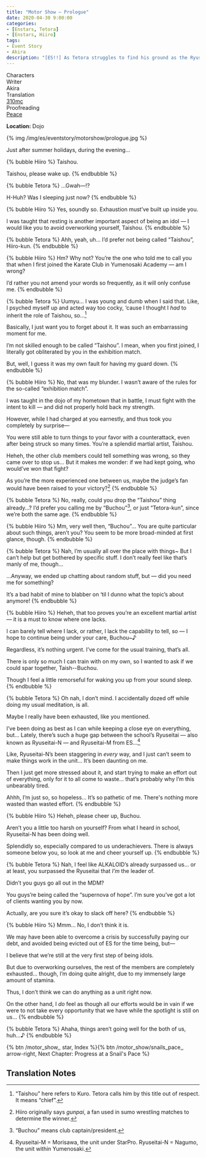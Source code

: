 ```yaml
---
title: "Motor Show – Prologue"
date: 2020-04-30 9:00:00
categories:
- [Enstars, Tetora]
- [Enstars, Hiiro]
tags:
- Event Story
- Akira
description: "[ES!!] As Tetora struggles to find his ground as the Ryuseitai-N leader, Shinobu finds a job for them to do. They need one more unit for the job, and ask ALKALOID for help…"
---
```

<div class="three-wrapper" style="--storyColor:#965e7d;--storyColor-rgb:150,94,125;--storyColor-h:326.8;--storyColor-s: 23%;--storyColor-l:47.8%;">
    <div class="info-area">
        <div class="info">
            <div class="info-item characters">
                <div class="label">
                    Characters
                </div>
                <div class="value">
								<a href="/categories/Enstars/Tetora" character="Tetora"></a>
								<a href="/categories/Enstars/Hiiro" character="Hiiro"></a>
                </div>
            </div>
            <div class="info-item one">
                <div class="label">
                    Writer
                </div>
                <div class="value">
                    Akira
                </div>
            </div>
            <div class="info-item two">
                <div class="label">
                    Translation
                </div>
                <div class="value">
                    <a href="/about">310mc</a>
                </div>
            </div>
            <div class="info-item three">
                <div class="label">
                   Proofreading
                </div>
                <div class="value">
                    <a href="https://twitter.com/yoroshikilled">Peace</a>
                </div>
            </div>
        </div>
    </div>
</div>

<!-- more -->

<div class="msr-location">
    <p><span><b>Location:</b> Dojo</span></p>
</div>

{% img /img/es/eventstory/motorshow/prologue.jpg %}

<div class="msr-narration">
    <p>Just after summer holidays, during the evening…</p>
</div>

{% bubble Hiiro %}
Taishou.

Taishou, please wake up.
{% endbubble %}

{% bubble Tetora %}
…Gwah—!?

H-Huh? Was I sleeping just now?
{% endbubble %}

{% bubble Hiiro %}
Yes, soundly so. Exhaustion must’ve built up inside you.

I was taught that resting is another important aspect of being an idol — I would like you to avoid overworking yourself, Taishou.
{% endbubble %}

{% bubble Tetora %}
Ahh, yeah, uh… I’d prefer not being called “Taishou”, Hiiro-kun.
{% endbubble %}

{% bubble Hiiro %}
Hm? Why not? You’re the one who told me to call you that when I first joined the Karate Club in Yumenosaki Academy — am I wrong?

I’d rather you not amend your words so frequently, as it will only confuse me.
{% endbubble %}

{% bubble Tetora %}
Uumyu… I was young and dumb when I said that. Like, I psyched myself up and acted way too cocky, ‘cause I thought I *had* to inherit the role of Taishou, so…[^1]

Basically, I just want you to forget about it. It was such an embarrassing moment for me.

I’m not skilled enough to be called “Taishou”. I mean, when you first joined, I literally got obliterated by you in the exhibition match.

But, well, I guess it was my own fault for having my guard down.
{% endbubble %}

{% bubble Hiiro %}
No, that was my blunder. I wasn’t aware of the rules for the so-called “exhibition match”.

I was taught in the dojo of my hometown that in battle, I must fight with the intent to kill — and did not properly hold back my strength.

However, while I had charged at you earnestly, and thus took you completely by surprise—

You were still able to turn things to your favor with a counterattack, even after being struck so many times. You’re a splendid martial artist, Taishou.

Heheh, the other club members could tell something was wrong, so they came over to stop us… But it makes me wonder: if we had kept going, who would’ve won that fight?

As you’re the more experienced one between us, maybe the judge’s fan would have been raised to your victory?[^2]
{% endbubble %}

{% bubble Tetora %}
No, really, could you drop the “Taishou” thing already…? I’d prefer you calling me by “Buchou”[^3], or just “Tetora-kun”, since we’re both the same age.
{% endbubble %}

{% bubble Hiiro %}
Mm, very well then, “Buchou”… You are quite particular about such things, aren’t you? You seem to be more broad-minded at first glance, though.
{% endbubble %}

{% bubble Tetora %}
Nah, I’m usually all over the place with things~ But I can’t help but get bothered by specific stuff. I don’t really feel like that’s manly of me, though…

…Anyway, we ended up chatting about random stuff, but — did you need me for something?

It’s a bad habit of mine to blabber on ‘til I dunno what the topic’s about anymore!
{% endbubble %}

{% bubble Hiiro %}
Heheh, that too proves you’re an excellent martial artist — it is a must to know where one lacks.

I can barely tell where I lack, or rather, I lack the capability to tell, so — I hope to continue being under your care, Buchou~♪

Regardless, it’s nothing urgent. I’ve come for the usual training, that’s all.

There is only so much I can train with on my own, so I wanted to ask if we could spar together, Taish--Buchou.

Though I feel a little remorseful for waking you up from your sound sleep.
{% endbubble %}

{% bubble Tetora %}
Oh nah, I don’t mind. I accidentally dozed off while doing my usual meditation, is all.

Maybe I really have been exhausted, like you mentioned.

I’ve been doing as best as I can while keeping a close eye on everything, but… Lately, there’s such a huge gap between the school’s Ryuseitai — also known as Ryuseitai-N — and Ryuseitai-M from ES…[^4]

Like, Ryuseitai-N’s been staggering in *every* way, and I just can’t seem to make things work in the unit… It’s been daunting on me.

Then I just get more stressed about it, and start trying to make an effort out of everything, only for it to all come to waste… that’s probably why I’m this unbearably tired.

Ahhh, I’m just so, so hopeless… It’s so pathetic of me. There's nothing more wasted than wasted effort.
{% endbubble %}

{% bubble Hiiro %}
Heheh, please cheer up, Buchou.

Aren’t you a little too harsh on yourself? From what I heard in school, Ryuseitai-N has been doing well.

Splendidly so, especially compared to us underachievers. There is always someone below you, so look at me and cheer yourself up.
{% endbubble %}

{% bubble Tetora %}
Nah, I feel like ALKALOID’s already surpassed us… or at least, you surpassed the Ryuseitai that *I’m* the leader of.

Didn’t you guys go all out in the MDM?

You guys’re being called the “supernova of hope”. I’m sure you’ve got a lot of clients wanting you by now.

Actually, are you sure it’s okay to slack off here?
{% endbubble %}

{% bubble Hiiro %}
Mmm… No, I don’t think it is.

We may have been able to overcome a crisis by successfully paying our debt, and avoided being evicted out of ES for the time being, but—

I believe that we’re still at the very first step of being idols.

But due to overworking ourselves, the rest of the members are completely exhausted… though, I’m doing quite alright, due to my immensely large amount of stamina.

Thus, I don’t think we can do anything as a unit right now.

On the other hand, I *do* feel as though all our efforts would be in vain if we were to not take every opportunity that we have while the spotlight is still on us…
{% endbubble %}

{% bubble Tetora %}
Ahaha, things aren’t going well for the both of us, huh…♪
{% endbubble %}

<div toc>{% btn /motor_show,, star, Index %}{% btn /motor_show/snails_pace,, arrow-right, Next Chapter: Progress at a Snail's Pace %}</div>

## Translation Notes
[^1]: “Taishou” here refers to Kuro. Tetora calls him by this title out of respect. It means “chief”.
[^2]: Hiiro originally says *gunpai*, a fan used in sumo wrestling matches to determine the winner.
[^3]: “Buchou” means club captain/president.
[^4]: Ryuseitai-M = Morisawa, the unit under StarPro. Ryuseitai-N = Nagumo, the unit within Yumenosaki.
